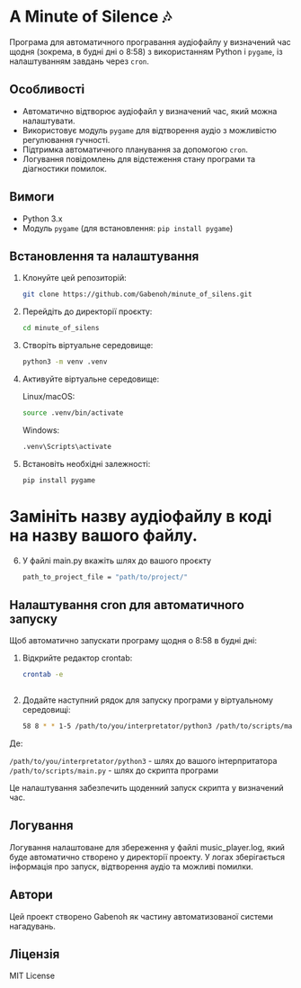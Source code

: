 # A Minute of Silence 🎶

Програма для автоматичного програвання аудіофайлу у визначений час щодня (зокрема, в будні дні о 8:58) з використанням Python і `pygame`, із налаштуванням завдань через `cron`.

## Особливості
- Автоматично відтворює аудіофайл у визначений час, який можна налаштувати.
- Використовує модуль `pygame` для відтворення аудіо з можливістю регулювання гучності.
- Підтримка автоматичного планування за допомогою `cron`.
- Логування повідомлень для відстеження стану програми та діагностики помилок.

## Вимоги
- Python 3.x
- Модуль `pygame` (для встановлення: `pip install pygame`)

## Встановлення та налаштування
1. Клонуйте цей репозиторій:
   ```bash
   git clone https://github.com/Gabenoh/minute_of_silens.git
2. Перейдіть до директорії проєкту:
   ```bash
   cd minute_of_silens

3. Створіть віртуальне середовище:
   ```bash
   python3 -m venv .venv

4. Активуйте віртуальне середовище:

   Linux/macOS:
   ```bash
   source .venv/bin/activate
   ```

   Windows:
   ```bash
   .venv\Scripts\activate
   ```

5. Встановіть необхідні залежності:
   ```bash
   pip install pygame
# Замініть назву аудіофайлу в коді на назву вашого файлу.

6. У файлі main.py вкажіть шлях до вашого проєкту
   ```bash
   path_to_project_file = "path/to/project/"

## Налаштування cron для автоматичного запуску
Щоб автоматично запускати програму щодня о 8:58 в будні дні:

1. Відкрийте редактор crontab:

   ```bash
   crontab -e
  
2. Додайте наступний рядок для запуску програми у віртуальному середовищі:

   ```bash
   58 8 * * 1-5 /path/to/you/interpretator/python3 /path/to/scripts/main.py

Де:

`/path/to/you/interpretator/python3` - шлях до вашого інтерпритатора
`/path/to/scripts/main.py` - шлях до скрипта програми

Це налаштування забезпечить щоденний запуск скрипта у визначений час.

## Логування
Логування налаштоване для збереження у файлі music_player.log, який буде автоматично створено у директорії проекту. У логах зберігається інформація про запуск, відтворення аудіо та можливі помилки.

## Автори
Цей проект створено Gabenoh як частину автоматизованої системи нагадувань.

## Ліцензія
MIT License
